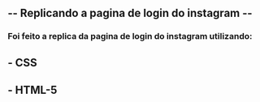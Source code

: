##  -- Replicando a pagina de login do instagram -- 

### Foi feito a replica da pagina de login do instagram utilizando:

## - CSS
## - HTML-5

